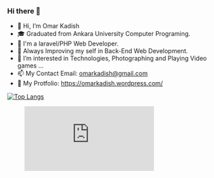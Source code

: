 ### Hi there 👋

- 👋 Hi, I’m Omar Kadish
- 🎓 Graduated from Ankara University Computer Programing.
- 🔭 I'm a laravel/PHP Web Developer.
- 🌱 Always Improving my self in Back-End Web Development.
- 👀 I’m interested in Technologies, Photographing and Playing Video games ...
- 📫 My Contact Email: omarkadish@gmail.com
- 🔗 My Protfolio: https://omarkadish.wordpress.com/


<!-- ![GitHub stats](https://github-readme-stats.vercel.app/api?username=OmarKadish&show_icons=true&theme=swift)
 -->
[![Top Langs](https://github-readme-stats.vercel.app/api/top-langs/?username=OmarKadish&layout=compact&theme=swift)](https://github.com/OmarKadish/github-readme-stats)

<figure><embed src="https://wakatime.com/share/@7ff17389-c918-439b-9b81-291fae77221d/4b30a83b-42ca-41a9-9fcf-47d935454b39.svg"></embed></figure>

